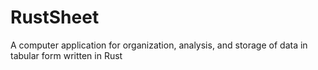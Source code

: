 # RustSheet
A computer application for organization, analysis, and storage of data in tabular form written in Rust
